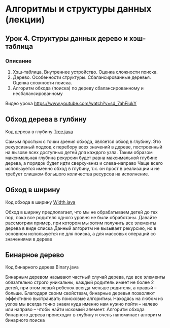 # Алгоритмы и структуры данных (лекции)
## Урок 4. Структуры данных дерево и хэш-таблица

### Описание
1. Хэш-таблица. Внутреннее устройство. Оценка сложности поиска.
2. Дерево. Особенности структуры. Сбалансированные деревья. Оценка сложности поиска.
3. Алгоритм обхода (поиска) по дереву сбалансированному и несбалансированному

Видео урока 
https://www.youtube.com/watch?v=sd_7ahFiukY

## Обход дерева в гулбину
Код дерева в глубину [Tree.java](https://github.com/ShumAhd/Lesson-4.-Data-structures-tree-and-hash-table/blob/main/Tree.java)

Самым простым с точки зрения обхода, является обход в глубину. Это рекурсивный
подход к перебору всех значений в дереве, построенный на вызове всех доступных
детей для каждого узла. Таким образом максимальная глубина рекурсии будет
равна максимальной глубине дерева, а порядок будет идти сверху-вниз и
слева-направо
Чаще всего используется именно обход в глубину, т.к. он прост в реализации и не
требует слишком большого количества ресурсов на исполнение.

## Обход в ширину
Код обхода в ширину [Width.java](https://github.com/ShumAhd/Lesson-4.-Data-structures-tree-and-hash-table/blob/main/Width.java)

Обход в ширину предполагает, что мы не обрабатываем детей до тех пор, пока все
родителя одного уровня не были обработаны. Давайте рассмотрим пример, при
котором мы хотим получить все элементы дерева в виде списка
Данный алгоритм не вызывает рекурсию, но в основном используется не для
поиска, а для массовых операций со значениями в дереве

## Бинарное дерево
Код бинарного дерева Binary.java

Бинарным деревом называют частный случай дерева, где все элементы
обязательно строго уникальны, каждый родитель имеет не более 2 детей, при этом
левый ребенок всегда меньше родителя, а правый – больше.
Благодаря своим свойствам, бинарные деревья позволяют эффективно
выстраивать поисковые алгоритмы. Находясь на любом из узлов мы всегда точно знаем куда именно нам нужно пойти – налево или направо – чтобы найти искомый
элемент. Алгоритм обхода бинарного дерева происходит в глубину и очень
напоминает алгоритм бинарного поиска


